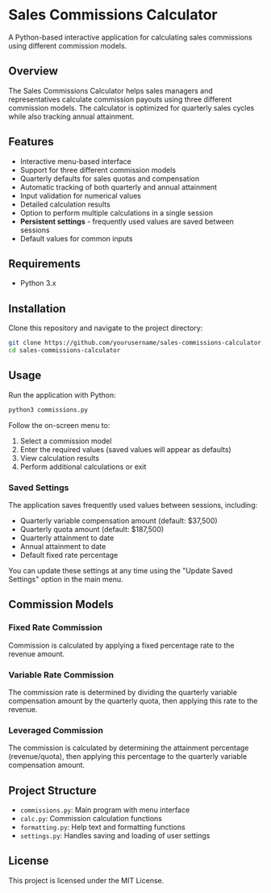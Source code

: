 # Sales Commissions Calculator

A Python-based interactive application for calculating sales commissions using different commission models.

## Overview

The Sales Commissions Calculator helps sales managers and representatives calculate commission payouts using three different commission models. The calculator is optimized for quarterly sales cycles while also tracking annual attainment.

## Features

- Interactive menu-based interface
- Support for three different commission models
- Quarterly defaults for sales quotas and compensation
- Automatic tracking of both quarterly and annual attainment
- Input validation for numerical values
- Detailed calculation results
- Option to perform multiple calculations in a single session
- **Persistent settings** - frequently used values are saved between sessions
- Default values for common inputs

## Requirements

- Python 3.x

## Installation

Clone this repository and navigate to the project directory:

```bash
git clone https://github.com/yourusername/sales-commissions-calculator.git
cd sales-commissions-calculator
```

## Usage

Run the application with Python:

```bash
python3 commissions.py
```

Follow the on-screen menu to:
1. Select a commission model
2. Enter the required values (saved values will appear as defaults)
3. View calculation results
4. Perform additional calculations or exit

### Saved Settings

The application saves frequently used values between sessions, including:
- Quarterly variable compensation amount (default: $37,500)
- Quarterly quota amount (default: $187,500)
- Quarterly attainment to date
- Annual attainment to date
- Default fixed rate percentage

You can update these settings at any time using the "Update Saved Settings" option in the main menu.

## Commission Models

### Fixed Rate Commission
Commission is calculated by applying a fixed percentage rate to the revenue amount.

### Variable Rate Commission
The commission rate is determined by dividing the quarterly variable compensation amount by the quarterly quota, then applying this rate to the revenue.

### Leveraged Commission
The commission is calculated by determining the attainment percentage (revenue/quota), then applying this percentage to the quarterly variable compensation amount.

## Project Structure

- `commissions.py`: Main program with menu interface
- `calc.py`: Commission calculation functions
- `formatting.py`: Help text and formatting functions
- `settings.py`: Handles saving and loading of user settings

## License

This project is licensed under the MIT License.

